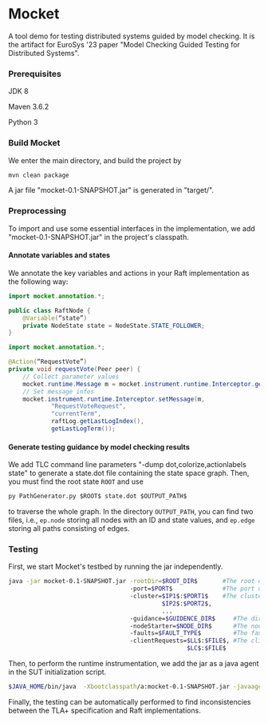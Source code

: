 # Mocket
A tool demo for testing distributed systems guided by model checking.
It is the artifact for EuroSys '23 paper "Model Checking Guided Testing
for Distributed Systems".

### Prerequisites
JDK 8

Maven 3.6.2

Python 3

### Build Mocket
We enter the main directory, and build the project by
```bash
mvn clean package
```

A jar file "mocket-0.1-SNAPSHOT.jar" is generated in "target/".

### Preprocessing

To import and use some essential interfaces in the implementation, we
add "mocket-0.1-SNAPSHOT.jar" in the project's classpath.
#### Annotate variables and states
We annotate the key variables and actions in your Raft implementation as
the following way:
```java
import mocket.annotation.*;

public class RaftNode {
    @Variable(“state”)
    private NodeState state = NodeState.STATE_FOLLOWER;
}
```

```java
import mocket.annotation.*;

@Action(“RequestVote”)
private void requestVote(Peer peer) {
    // Collect parameter values
    mocket.runtime.Message m = mocket.instrument.runtime.Interceptor.getParams(this.NodeId, peer.NodeId);
    // Set message infos
    mocket.instrument.runtime.Interceptor.setMessage(m,
            "RequestVoteRequest",
            "currentTerm",
            raftLog.getLastLogIndex(),
            getLastLogTerm());
```

#### Generate testing guidance by model checking results
We add TLC command line parameters "-dump dot,colorize,actionlabels
state" to generate a state.dot file containing the state space graph. 
Then, you must find the root state `ROOT` and use
```python
py PathGenerator.py $ROOT$ state.dot $OUTPUT_PATH$
```
to traverse the whole graph. In the directory `OUTPUT_PATH`, you can
find two files, i.e., `ep.node` storing all nodes with an ID and state
values, and `ep.edge` storing all paths consisting of edges.

### Testing
First, we start Mocket's testbed by running the jar independently.
```bash
java -jar mocket-0.1-SNAPSHOT.jar -rootDir=$ROOT_DIR$       #The root directory of SUT.
                                  -port=$PORT$              #The port used by Mocket.
                                  -cluster=$IP1$:$PORT1$    #The cluster setting.
                                           $IP2$:$PORT2$,
                                           ...
                                  -guidance=$GUIDENCE_DIR$     #The directory to store guidance files
                                  -nodeStarter=$NODE_DIR$      #The node start script
                                  -faults=$FAULT_TYPE$         #The fault types to be injected.
                                  -clientRequests=$LL$:$FILE$, #The client requests and corresponding script file.
                                                  $LC$:$FILE$
```

Then, to perform the runtime instrumentation, we add the jar as a java agent in the SUT initialization script.
```bash
$JAVA_HOME/bin/java  -Xbootclasspath/a:mocket-0.1-SNAPSHOT.jar -javaagent:mocket-0.1-SNAPSHOT.jar SUT.main.class
```

Finally, the testing can be automatically performed to find inconsistencies between the TLA+ specification and
Raft implementations.